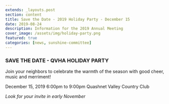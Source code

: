 ```yaml
---
extends: _layouts.post
section: content
title: Save the Date - 2019 Holiday Party - December 15
date: 2019-08-24
description: Information for the 2019 Annual Meeting
cover_image: /assets/img/holiday-party.png
featured: true
categories: [news, sunshine-committee]
---
```


### SAVE THE DATE - QVHA HOLIDAY PARTY

Join your neighbors to celebrate the warmth of the season with good cheer, music and merriment!

December 15, 2019
6:00pm to 9:00pm
Quashnet Valley Country Club

_Look for your invite in early November_

